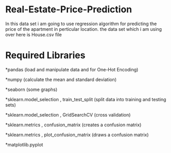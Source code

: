 # **Real-Estate-Price-Prediction**
In this data set i am going to use regression algorithm for predicting the price of the apartment in perticular location. the data set which i am using over here is House.csv file
</bn> 
# **Required Libraries**
*pandas (load and manipulate data and for One-Hot Encoding)

*numpy (calculate the mean and standard deviation)

*seaborn (some graphs)

*sklearn.model_selection , train_test_split (split data into training and testing sets)

*sklearn.model_selection , GridSearchCV (cross validation)

*sklearn.metrics , confusion_matrix (creates a confusion matrix)

*sklearn.metrics , plot_confusion_matrix (draws a confusion matrix)

*matplotlib.pyplot
